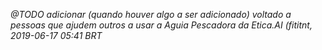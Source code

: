 _@TODO adicionar (quando houver algo a ser adicionado) voltado a pessoas que
ajudem outros a usar a Aguia Pescadora da Etica.AI (fititnt, 2019-06-17 05:41 BRT_
